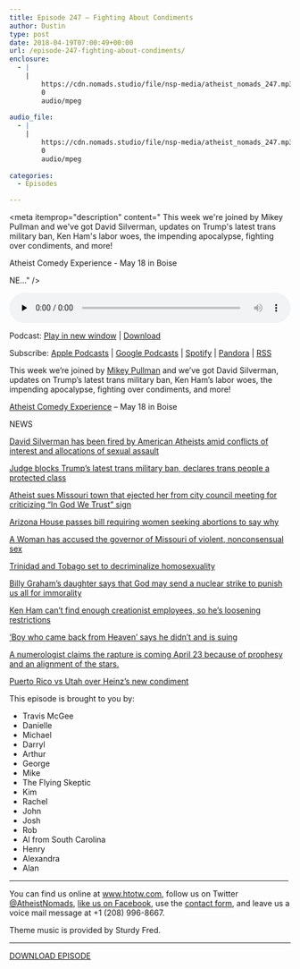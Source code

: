 ```yaml
---
title: Episode 247 – Fighting About Condiments
author: Dustin
type: post
date: 2018-04-19T07:00:49+00:00
url: /episode-247-fighting-about-condiments/
enclosure:
  - |
    |
        https://cdn.nomads.studio/file/nsp-media/atheist_nomads_247.mp3
        0
        audio/mpeg
        
audio_file:
  - |
    |
        https://cdn.nomads.studio/file/nsp-media/atheist_nomads_247.mp3
        0
        audio/mpeg
        
categories:
  - Episodes

---
```

<div itemscope itemtype="http://schema.org/AudioObject">
  <meta itemprop="name" content="Episode 247 &#8211; Fighting About Condiments" />
  
  <meta itemprop="uploadDate" content="2018-04-19T01:00:49-06:00" />
  
  <meta itemprop="encodingFormat" content="audio/mpeg" />
  
  <meta itemprop="description" content="
This week we're joined by Mikey Pullman and we've got David Silverman, updates on Trump's latest trans military ban, Ken Ham's labor woes, the impending apocalypse, fighting over condiments, and more!

Atheist Comedy Experience - May 18 in Boise

NE..." />
  
  <meta itemprop="contentUrl" content="https://dts.podtrac.com/redirect.mp3/cdn.nomads.studio/file/nsp-media/atheist_nomads_247.mp3" />
  </p> 
  
  <div class="powerpress_player" id="powerpress_player_8510">
    <audio class="wp-audio-shortcode" id="audio-1714-254" preload="none" style="width: 100%;" controls="controls"><source type="audio/mpeg" src="https://dts.podtrac.com/redirect.mp3/cdn.nomads.studio/file/nsp-media/atheist_nomads_247.mp3?_=254" /><a href="https://dts.podtrac.com/redirect.mp3/cdn.nomads.studio/file/nsp-media/atheist_nomads_247.mp3">https://dts.podtrac.com/redirect.mp3/cdn.nomads.studio/file/nsp-media/atheist_nomads_247.mp3</a></audio>
  </div>
</div>

<p class="powerpress_links powerpress_links_mp3">
  Podcast: <a href="https://dts.podtrac.com/redirect.mp3/cdn.nomads.studio/file/nsp-media/atheist_nomads_247.mp3" class="powerpress_link_pinw" target="_blank" title="Play in new window" onclick="return powerpress_pinw('https://htotw.com/?powerpress_pinw=1714-podcast');" rel="nofollow">Play in new window</a> | <a href="https://dts.podtrac.com/redirect.mp3/cdn.nomads.studio/file/nsp-media/atheist_nomads_247.mp3" class="powerpress_link_d" title="Download" rel="nofollow" download="atheist_nomads_247.mp3">Download</a>
</p>

<p class="powerpress_links powerpress_subscribe_links">
  Subscribe: <a href="https://podcasts.apple.com/us/podcast/humanists-take-on-the-world/id530050098?mt=2&ls=1" class="powerpress_link_subscribe powerpress_link_subscribe_itunes" target="_blank" title="Subscribe on Apple Podcasts" rel="nofollow">Apple Podcasts</a> | <a href="https://www.google.com/podcasts?feed=aHR0cDovL2F0aGVpc3Rub21hZHMubGlic3luLmNvbS9yc3M%3D" class="powerpress_link_subscribe powerpress_link_subscribe_googleplay" target="_blank" title="Subscribe on Google Podcasts" rel="nofollow">Google Podcasts</a> | <a href="https://open.spotify.com/show/3LzK2xZGike6Tc1GEMtMbr?si=LieN9SNuTpq96smuaUsH8A" class="powerpress_link_subscribe powerpress_link_subscribe_spotify" target="_blank" title="Subscribe on Spotify" rel="nofollow">Spotify</a> | <a href="https://www.pandora.com/podcast/atheist-nomads/PC:10122?corr=62071012&part=ug" class="powerpress_link_subscribe powerpress_link_subscribe_pandora" target="_blank" title="Subscribe on Pandora" rel="nofollow">Pandora</a> | <a href="https://htotw.com/feed/podcast/" class="powerpress_link_subscribe powerpress_link_subscribe_rss" target="_blank" title="Subscribe via RSS" rel="nofollow">RSS</a>
</p>

  
This week we&#8217;re joined by <a href="https://twitter.com/MikeyPullman" target="_blank" rel="noopener">Mikey Pullman</a> and we&#8217;ve got David Silverman, updates on Trump&#8217;s latest trans military ban, Ken Ham&#8217;s labor woes, the impending apocalypse, fighting over condiments, and more!

[Atheist Comedy Experience][1] &#8211; May 18 in Boise

NEWS

<a href="https://www.buzzfeed.com/peteraldhous/david-silverman-atheist-fired-sexual-misconduct" target="_blank" rel="noopener">David Silverman has been fired by American Atheists amid conflicts of interest and allocations of sexual assault</a>

<a href="https://www.huffingtonpost.com/entry/transgender-ban-trump-military_us_5ad1572ee4b0edca2cb9eea1" target="_blank" rel="noopener">Judge blocks Trump&#8217;s latest trans military ban, declares trans people a protected class</a>

<a href="http://www.patheos.com/blogs/friendlyatheist/2018/04/13/atheist-sues-mo-town-that-ejected-her-for-criticizing-in-god-we-trust-sign/" target="_blank" rel="noopener">Atheist sues Missouri town that ejected her from city council meeting for criticizing “In God We Trust” sign</a>

<a href="https://www.huffingtonpost.com/entry/arizona-house-passes-bill-requiring-women-seeking-abortions-to-say-why_us_5ace1cbae4b06a6aac8dfae2?ncid=engmodushpmg00000003" target="_blank" rel="noopener">Arizona House passes bill requiring women seeking abortions to say why</a>

<a href="https://www.buzzfeed.com/briannasacks/a-woman-has-accused-the-governor-of-missouri-of-violent-non" target="_blank" rel="noopener">A Woman has accused the governor of Missouri of violent, nonconsensual sex</a>

<a href="https://www.nbcnews.com/news/amp/ncna865511" target="_blank" rel="noopener">Trinidad and Tobago set to decriminalize homosexuality</a>

<a href="https://www.truthexam.com/2018/04/billy-grahams-daughter-says-that-god-may-send-a-nuclear-strike-to-punish-us-all-for-immorality/" target="_blank" rel="noopener">Billy Graham&#8217;s daughter says that God may send a nuclear strike to punish us all for immorality</a>

<a href="http://www.patheos.com/blogs/friendlyatheist/2018/04/10/ken-ham-cant-find-enough-creationist-employees-so-hes-loosening-restrictions/" target="_blank" rel="noopener">Ken Ham can’t find enough creationist employees, so he’s loosening restrictions</a>

<a href="https://www.courthousenews.com/boy-who-came-back-from-heaven-says-he-didnt/" target="_blank" rel="noopener">‘Boy who came back from Heaven’ says he didn’t and is suing</a>

<a href="http://www.foxnews.com/science/2018/04/11/biblical-prophecy-claims-rapture-is-coming-april-23-numerologist-says.html" target="_blank" rel="noopener">A numerologist claims the rapture is coming April 23 because of prophesy and an alignment of the stars.</a>

<a href="https://www.washingtonpost.com/news/morning-mix/wp/2018/04/13/heinz-promoted-its-new-mayochup-and-sparked-an-international-controversy/" target="_blank" rel="noopener">Puerto Rico vs Utah over Heinz’s new condiment</a>

This episode is brought to you by:

* Travis McGee  
* Danielle  
* Michael  
* Darryl  
* Arthur  
* George  
* Mike  
* The Flying Skeptic  
* Kim  
* Rachel  
* John  
* Josh  
* Rob  
* Al from South Carolina  
* Henry  
* Alexandra  
* Alan

<hr width="500" />

You can find us online at <a href="https://www.htotw.com/" target="_blank" rel="noopener">www.htotw.com</a>, follow us on Twitter <a href="https://htotw.com/twitter" target="_blank" rel="noopener">@AtheistNomads</a>, <a href="https://htotw.com/facebook" target="_blank" rel="noopener">like us on Facebook</a>, use the [contact form](https://htotw.com/contact), and leave us a voice mail message at +1 (208) 996-8667.

Theme music is provided by Sturdy Fred.

<hr width="”500”" />

[DOWNLOAD EPISODE][2]

 [1]: https://www.eventbrite.com/e/the-atheist-comedy-experience-tickets-42304819855?aff=eac2
 [2]: https://dts.podtrac.com/redirect.mp3/cdn.nomads.studio/file/nsp-media/atheist_nomads_247.mp3
